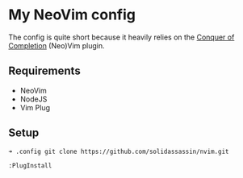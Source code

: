 # My NeoVim config

The config is quite short because it heavily relies on the
[Conquer of Completion](https://github.com/neoclide/coc.nvim) (Neo)Vim plugin.

## Requirements

- NeoVim
- NodeJS
- Vim Plug

## Setup

```sh
➜ .config git clone https://github.com/solidassassin/nvim.git
```

```vim
:PlugInstall
```
